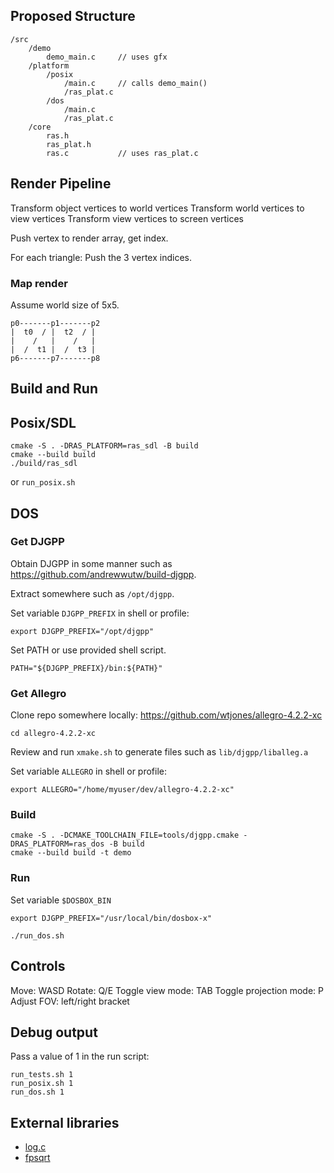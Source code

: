 ## Proposed Structure

```
/src
    /demo
        demo_main.c     // uses gfx
    /platform
        /posix
            /main.c     // calls demo_main()
            /ras_plat.c
        /dos
            /main.c
            /ras_plat.c
    /core
        ras.h
        ras_plat.h
        ras.c           // uses ras_plat.c

```

## Render Pipeline

Transform object vertices to world vertices
Transform world vertices to view vertices
Transform view vertices to screen vertices

Push vertex to render array, get index.

For each triangle:
    Push the 3 vertex indices.

### Map render

Assume world size of 5x5.

```
p0-------p1-------p2
|  t0  / |  t2  / |
|    /   |    /   |
|  /  t1 |  /  t3 |
p6-------p7-------p8
```

## Build and Run

## Posix/SDL

```
cmake -S . -DRAS_PLATFORM=ras_sdl -B build
cmake --build build
./build/ras_sdl
```

or `run_posix.sh`

## DOS

### Get DJGPP

Obtain DJGPP in some manner such as https://github.com/andrewwutw/build-djgpp.

Extract somewhere such as `/opt/djgpp`.

Set variable `DJGPP_PREFIX` in shell or profile:
```
export DJGPP_PREFIX="/opt/djgpp"
```

Set PATH or use provided shell script.

`PATH="${DJGPP_PREFIX}/bin:${PATH}"`

### Get Allegro

Clone repo somewhere locally: https://github.com/wtjones/allegro-4.2.2-xc

```
cd allegro-4.2.2-xc
```
Review and run `xmake.sh` to generate files such as `lib/djgpp/liballeg.a`

Set variable `ALLEGRO` in shell or profile:
```
export ALLEGRO="/home/myuser/dev/allegro-4.2.2-xc"
```

### Build

```
cmake -S . -DCMAKE_TOOLCHAIN_FILE=tools/djgpp.cmake -DRAS_PLATFORM=ras_dos -B build
cmake --build build -t demo
```

### Run

Set variable `$DOSBOX_BIN`

```
export DJGPP_PREFIX="/usr/local/bin/dosbox-x"
```

```
./run_dos.sh
```

## Controls

Move: WASD
Rotate: Q/E
Toggle view mode: TAB
Toggle projection mode: P
Adjust FOV: left/right bracket

## Debug output

Pass a value of 1 in the run script:

```
run_tests.sh 1
run_posix.sh 1
run_dos.sh 1
```

## External libraries

* [log.c](https://github.com/rxi/log.c)
* [fpsqrt](https://github.com/chmike/fpsqrt)
